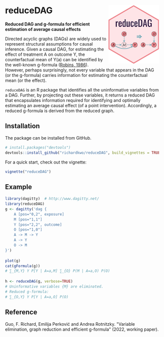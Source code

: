 # reduceDAG<img src="docs/logo.png" align="right" width="165px"/>
**Reduced DAG and g-formula for efficient estimation of average causal effects**

Directed acyclic graphs (DAGs) are widely used to represent structural assumptions for causal inference. Given a causal DAG, for estimating the effect of treatment A on outcome Y, the counterfactual mean of Y(a) can be identified by the well-known g-formula ([Robins, 1986](https://doi.org/10.1016/0270-0255(86)90088-6)). However, perhaps surprisingly, not every variable that appears in the DAG (or the g-formula) carries information for estimating the counterfactual mean (or the effect).

`reduceDAG` is an R package that identifies all the uninformative variables from a DAG. Further, by projecting out these variables, it returns a reduced DAG that encapsulates information required for identifying and optimally estimating an average causal effect (of a point intervention). Accordingly, a reduced g-formula is derived from the reduced graph.

## Installation

The package can be installed from GitHub.

``` r
# install.packages("devtools")
devtools::install_github("richardkwo/reduceDAG", build_vignettes = TRUE)
```

For a quick start, check out the vignette:

```R
vignette("reduceDAG")
```

## Example

``` r
library(dagitty)  # http://www.dagitty.net/
library(reduceDAG)
g <- dagitty('dag {
    A [pos="0,2", exposure]
    M [pos="1,1"]
    Y [pos="2,2", outcome]
    O [pos="1,0"]
    A -> M -> Y
    A -> Y
    O -> M
}')

plot(g)
cat(gFormula(g))
# ∑_{M,Y} Y P[Y | A=a,M] ∑_{O} P(M | A=a,O) P(O)

h <- reduceDAG(g, verbose=TRUE)
# Uninformative variables {M} are eliminated.
# Reduced g-formula:
# ∑_{O,Y} Y P[Y | A=a,O] P(O) 
```

## Reference

Guo, F. Richard, Emilija Perković and Andrea Rotnitzky. "Variable elimination, graph reduction and efficient g-formula" (2022, working paper).